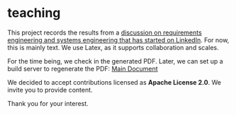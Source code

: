 teaching
========

This project records the results from a [discussion on requirements engineering and systems engineering that has started on LinkedIn](https://www.linkedin.com/groupItem?commentID=-1&item=5890782095432781827&type=member&gid=128312&view=).  For now, this is mainly text.  We use Latex, as it supports collaboration and scales.

For the time being, we check in the generated PDF.  Later, we can set up a build server to regenerate the PDF:  [Main Document](SE/se-latex/main.pdf)

We decided to accept contributions licensed as **Apache License 2.0**.  We invite you to provide content.

Thank you for your interest.

